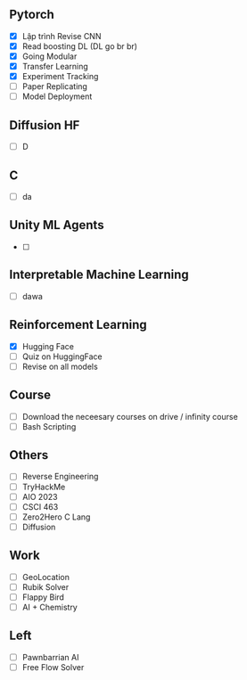 
## Pytorch

- [x] Lập trình Revise CNN
- [x] Read boosting DL (DL go br br)
- [x] Going Modular
- [x] Transfer Learning
- [x] Experiment Tracking
- [ ] Paper Replicating
- [ ] Model Deployment
## Diffusion HF
- [ ] D
## C
- [ ] da
## Unity ML Agents
- [ ] 
## Interpretable Machine Learning
- [ ] dawa
## Reinforcement Learning
- [x] Hugging Face
- [ ] Quiz on HuggingFace
- [ ] Revise on all models
## Course
- [ ] Download the neceesary courses on drive / infinity course
- [ ] Bash Scripting
## Others
- [ ] Reverse Engineering
- [ ] TryHackMe
- [ ] AIO 2023 
- [ ] CSCI 463
- [ ] Zero2Hero C Lang
- [ ] Diffusion
## Work
- [ ] GeoLocation
- [ ] Rubik Solver
- [ ] Flappy Bird
- [ ] AI + Chemistry
## Left
- [ ] Pawnbarrian AI
- [ ] Free Flow Solver